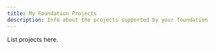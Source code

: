 ```yaml
---
title: My Foundation Projects
description: Info about the projects supported by your foundation
---
```


List projects here.